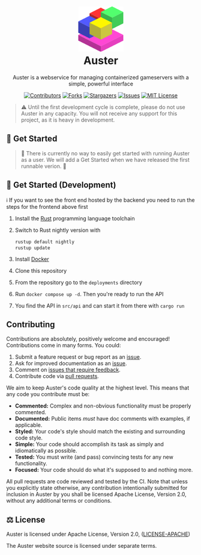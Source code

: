 <h1 align="center" style="border-bottom: none">
    <a href="https://github.com/Oisty/Auster" target="_blank"><img alt="Auster" width="120px" src="https://github.com/Oisty/Auster/blob/main/assets/logo/logo.svg"></a><br>Auster
</h1>
<p align="center">Auster is a webservice for managing containerized gameservers with a simple, powerful interface</p>

<div align="center">

[![Contributors][contributors-shield]][contributors-url]
[![Forks][forks-shield]][forks-url]
[![Stargazers][stars-shield]][stars-url]
[![Issues][issues-shield]][issues-url]
[![MIT License][license-shield]][license-url]

</div>

> :warning: Until the first development cycle is complete, please do not use Auster in any capacity. You will not receive any support for this project, as it is heavy in development.

## 🚀 Get Started

> 🚧 There is currently no way to easily get started with running Auster as a user. We will add a Get Started when we have released the first runnable verion. 🚧

## 👷 Get Started (Development)

ℹ️ If you want to see the front end hosted by the backend you need to run the steps for the frontend above first

1. Install the [Rust](https://rust-lang.org) programming language toolchain
2. Switch to Rust nightly version with

   ```
   rustup default nightly
   rustup update
   ```

3. Install [Docker](https://docker.com)
4. Clone this repository
5. From the repository go to the `deployments` directory
6. Run `docker compose up -d`. Then you're ready to run the API
7. You find the API in `src/api` and can start it from there with `cargo run`

## Contributing

Contributions are absolutely, positively welcome and encouraged! Contributions
come in many forms. You could:

1. Submit a feature request or bug report as an [issue].
2. Ask for improved documentation as an [issue].
3. Comment on [issues that require feedback].
4. Contribute code via [pull requests].

[issue]: https://github.com/Oisty/Auster/issues
[issues that require feedback]: https://github.com/Oisty/Auster/issues?q=is%3Aissue+is%3Aopen+label%3A%22feedback+wanted%22
[pull requests]: https://github.com/Oisty/Auster/pulls

We aim to keep Auster's code quality at the highest level. This means that any
code you contribute must be:

- **Commented:** Complex and non-obvious functionality must be properly
  commented.
- **Documented:** Public items _must_ have doc comments with examples, if
  applicable.
- **Styled:** Your code's style should match the existing and surrounding code
  style.
- **Simple:** Your code should accomplish its task as simply and
  idiomatically as possible.
- **Tested:** You must write (and pass) convincing tests for any new
  functionality.
- **Focused:** Your code should do what it's supposed to and nothing more.

All pull requests are code reviewed and tested by the CI. Note that unless you
explicitly state otherwise, any contribution intentionally submitted for
inclusion in Auster by you shall be licensed Apache License, Version 2.0,
without any additional terms or conditions.

## ⚖️ License

Auster is licensed under Apache License, Version 2.0, ([LICENSE-APACHE](LICENSE-APACHE))

The Auster website source is licensed under separate terms.

<!-- MARKDOWN LINKS & IMAGES -->

[contributors-shield]: https://img.shields.io/github/contributors/Oisty/Auster.svg?style=for-the-badge
[contributors-url]: https://github.com/Oisty/Auster/graphs/contributors
[forks-shield]: https://img.shields.io/github/forks/Oisty/Auster.svg?style=for-the-badge
[forks-url]: https://github.com/Oisty/Auster/network/members
[stars-shield]: https://img.shields.io/github/stars/Oisty/Auster.svg?style=for-the-badge
[stars-url]: https://github.com/Oisty/Auster/stargazers
[issues-shield]: https://img.shields.io/github/issues/Oisty/Auster.svg?style=for-the-badge
[issues-url]: https://github.com/Oisty/Auster/issues
[license-shield]: https://img.shields.io/github/license/Oisty/Auster.svg?style=for-the-badge
[license-url]: https://github.com/Oisty/Auster/blob/master/LICENSE.txt
